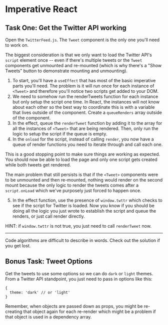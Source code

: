 # Imperative React

## Task One: Get the Twitter API working

Open the `TwitterFeed.js`. The `Tweet` component is the only one you'll need to work on.

The biggest consideration is that we only want to load the Twitter API's `script` element once -- even if there's multiple tweets or the `Tweet` components get unmounted and re-mounted (which is why there's a "Show Tweets" button to demonstrate mounting and unmounting).

1. To start, you'll have a `useEffect` that has most of the basic imperative parts you'll need. The problem is it will run once for each instance of `<Tweet>` and therefore you'll notice two scripts get added to your DOM.
2. We need to somehow run the renderTweets function for each instance but only setup the script one time. In React, the instances will not know about each other so the best way to coordinate this is with a variable that lives outside of the component. Create a `queueRenders` array outside of the component.
3. In the effect, queue the `renderTweet` function by adding it to the array for all the instances of `<Tweet>` that are being rendered. Then, only run the logic to setup the script if the queue is empty.
4. In the `onload` for the script, instead of calling `render`, you now have a queue of render functions you need to iterate through and call each one.

This is a good stopping point to make sure things are working as expected. You should now be able to load the page and only one script gets created while both tweets get rendered.

The main problem that still persists is that if the `<Tweet>` components were to be unmounted and then re-mounted, nothing would render on the second mount because the only logic to render the tweets comes after a `script.onLoad` which we've purposely just forced to happen once.

5. In the effect function, use the presence of `window.twttr` which checks to see if the script for Twitter is loaded. Now you know if you should be doing all the logic you just wrote to establish the script and queue the renders, or just call render directly.

HINT: if `window.twttr` is not true, you just need to call `renderTweet` now.

---

Code algorithms are difficult to describe in words. Check out the solution if you get lost.

## Bonus Task: Tweet Options

Get the tweets to use some options so we can do `dark` or `light` themes. From a Twitter API standpoint, you just need to pass in options like this:

```
{
  theme: 'dark' // or 'light'
}
```

Remember, when objects are passed down as props, you might be re-creating that object again for each re-render which might be a problem if that object is used in a dependency array.
